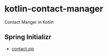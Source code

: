 # kotlin-contact-manager
Contact Manger in Kotlin

## Spring Initializr

* [contact.zip](https://start.spring.io/#!type=gradle-project&language=kotlin&platformVersion=2.2.4.RELEASE&packaging=jar&jvmVersion=11&groupId=com.rkfcheung&artifactId=contact&name=contact&description=Contact%20Manager%20for%20Spring%20Boot%2FKotlin&packageName=com.rkfcheung.contact&dependencies=web,security,actuator,devtools,thymeleaf,webflux,session,cloud-connectors,data-jpa,h2)
